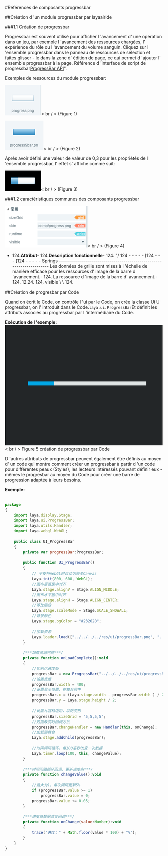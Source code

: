 #Références de composants progressbar



##Création d 'un module progressbar par layaairide

###1.1 Création de progressbar

Progressbar est souvent utilisé pour afficher l 'avancement d' une opération dans un jeu, par exemple l 'avancement des ressources chargées, l' expérience du rôle ou l 'avancement du volume sanguin.
Cliquez sur l 'ensemble progressbar dans le panneau de ressources de sélection et faites glisser - le dans la zone d' édition de page, ce qui permet d 'ajouter l' ensemble progressbar à la page.
Référence d 'interface de script de progressbar[ProgressBar API](http://layaair.ldc.layabox.com/api/index.html?category=Core&class=laya.ui.ProgressBar)".

Exemples de ressources du module progressbar:

​![图片0.png](img/1.png)< br / >
(Figure 1)

​![图片0.png](img/2.png)< br / >
(Figure 2)

Après avoir défini une valeur de valeur de 0,3 pour les propriétés de l 'ensemble progressbar, l' effet s' affiche comme suit:

​![图片0.png](img/3.png)< br / >
(Figure 3)



  



###1.2 caractéristiques communes des composants progressbar

​![图片0.png](img/4.png)< br / >
(Figure 4)

- 124.**Attribut**- 124.**Description fonctionnelle**- 124.
"/ 124 - - - - - [124 - - - [124 - - - - - Springs ---------------------------------------------------------------------
Les données de grille sont mises à l 'échelle de manière efficace pour les ressources d' image de la barre d 'avancement.- 124.
La ressource d 'image de la barre d' avancement.- 124.
12.24.
124, visible \ \ 124.



 



##Création de progresbar par Code

Quand on écrit le Code, on contrôle l 'ui par le Code, on crée la classe Ui U progressbar, on l' introduit dans le Code.`laya.ui.ProgressBar`Et définit les attributs associés au progressbar par l 'intermédiaire du Code.

**Exécution de l 'exemple:**
​![5](gif/1.gif)< br / >
Figure 5 création de progressbar par Code

D 'autres attributs de progressbar peuvent également être définis au moyen d' un code qui montre comment créer un progressbar à partir d 'un code pour différentes peaux (Styles), les lecteurs intéressés pouvant définir eux - mêmes le progresbar au moyen du Code pour créer une barre de progression adaptée à leurs besoins.

**Exemple:**


```javascript

package
{
	import laya.display.Stage;
	import laya.ui.ProgressBar;
	import laya.utils.Handler;
	import laya.webgl.WebGL;
	
	public class UI_ProgressBar
	{
		private var progressBar:ProgressBar;
		
		public function UI_ProgressBar()
		{
			// 不支持WebGL时自动切换至Canvas
			Laya.init(800, 600, WebGL);
			//画布垂直居中对齐
			Laya.stage.alignV = Stage.ALIGN_MIDDLE;
			//画布水平居中对齐
			Laya.stage.alignH = Stage.ALIGN_CENTER;
			//等比缩放
			Laya.stage.scaleMode = Stage.SCALE_SHOWALL;
			//背景颜色
			Laya.stage.bgColor = "#232628";
			
			//加载资源
			Laya.loader.load(["../../../../res/ui/progressBar.png", "../../../../res/ui/progressBar$bar.png"], Handler.create(this, onLoadComplete));
		}
		
		/***加载资源完成***/
		private function onLoadComplete():void
		{
			//实例化进度条
			progressBar = new ProgressBar("../../../../res/ui/progressBar.png");
			//设置宽度
			progressBar.width = 400;
			//设置显示位置，在舞台居中
			progressBar.x = (Laya.stage.width - progressBar.width ) / 2;
			progressBar.y = Laya.stage.height / 2;
			
			//设置九宫格边距，以防变形
			progressBar.sizeGrid = "5,5,5,5";
			//数据改变时回调方法
			progressBar.changeHandler = new Handler(this, onChange);
			//加载到舞台
			Laya.stage.addChild(progressBar);
			
			//时间间隔循环，每100毫秒改变一次数据
			Laya.timer.loop(100, this, changeValue);
		}
		
		/***时间间隔循环回调，更新进度条***/
		private function changeValue():void
		{
			//最大为1，每次间隔更新5%
			if (progressBar.value >= 1)
				progressBar.value = 0;
			progressBar.value += 0.05;
		}
		
		/***进度条数据改变回调***/
		private function onChange(value:Number):void
		{
			trace("进度：" + Math.floor(value * 100) + "%");
		}
	}
}
```


